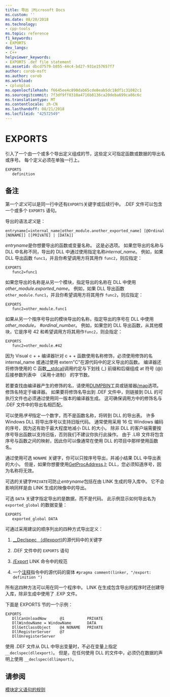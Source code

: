 ```yaml
---
title: 导出 |Microsoft Docs
ms.custom: ''
ms.date: 08/20/2018
ms.technology:
- cpp-tools
ms.topic: reference
f1_keywords:
- EXPORTS
dev_langs:
- C++
helpviewer_keywords:
- EXPORTS .def file statement
ms.assetid: dbcd7579-b855-44c4-bd27-931e157657f7
author: corob-msft
ms.author: corob
ms.workload:
- cplusplus
ms.openlocfilehash: f6645ee4c890dab65cde8eab5dc18df1c31082c1
ms.sourcegitcommit: 7f3df9ff0310a4716b8136ca20deba699ca86c6c
ms.translationtype: MT
ms.contentlocale: zh-CN
ms.lasthandoff: 08/21/2018
ms.locfileid: "42572549"
---
```

# <a name="exports"></a>EXPORTS

引入了一个由一个或多个导出定义组成的节，这些定义可指定函数或数据的导出名或序号。 每个定义必须在单独一行上。  
  
```DEF  
EXPORTS  
   definition  
```  
  
## <a name="remarks"></a>备注  

第一个*定义*可以是同一行中还有`EXPORTS`关键字或后续行中。 .DEF 文件可以包含一个或多个 `EXPORTS` 语句。  
  
导出的语法*定义*是：  
  
```DEF
entryname[=internal_name|other_module.another_exported_name] [@Ordinal [NONAME]] [[PRIVATE] | [DATA]]
```

*entryname*是你想要导出的函数或变量名称。 这是必选项。 如果您导出的名称与 DLL 中名称不同，导出的 DLL 中通过使用指定名称*internal_name*。 例如，如果 DLL 导出函数 `func1`，并且你希望调用方将其用作 `func2`，则应指定：

```DEF
EXPORTS
   func2=func1
```

如果您导出的名称是从另一个模块，指定导出的名称在 DLL 中使用*other_module.exported_name*。 例如，如果 DLL 导出函数 `other_module.func1`，并且你希望调用方将其用作 `func2`，则应指定：

```DEF
EXPORTS
   func2=other_module.func1
```

如果从另一个按序号导出的模块导出的名称，指定导出的序号在 DLL 中使用*other_module。 #ordinal_number*。 例如，如果您的 DLL 导出函数，从其他模块，它是序号 42 和希望调用方将其用作`func2`，则会指定：

```DEF
EXPORTS
   func2=other_module.#42
```

因为 Visual c + + 编译器针对 c + + 函数使用名称修饰，必须使用修饰的名 internal_name 或通过使用 extern"C"在源代码中的定义导出的函数。 编译器还将修饰使用的 C 函数[__stdcall](../../cpp/stdcall.md)调用约定与下划线 (_) 前缀和后缀组成 at 符号 (@) 后接参数列表中 （采用十进制） 的字节数。  
  
若要查找由编译器产生的修饰的名，请使用[DUMPBIN](../../build/reference/dumpbin-reference.md)工具或链接器[/map](../../build/reference/map-generate-mapfile.md)选项。 修饰名特定于编译器。 如果要将修饰名导出到 .DEF 文件中，则链接到 DLL 的可执行文件也必须通过使用同一版本的编译器生成。 这可确保调用方中的修饰名与 .DEF 文件中的导出名相匹配。  
  
可以使用*序号*指定一个数字，而不是函数名称，将转到 DLL 的导出表。 许多 Windows DLL 将导出序号以支持旧版代码。 通常使用采用 16 位 Windows 编码的序号，因为这有助于最大程度地减小 DLL 的大小。 除非 DLL 的客户端需要按序号导出函数以支持旧版，否则我们不建议你执行此操作。 由于 .LIB 文件将包含序号与函数之间的映射，因此你可以像通常在使用 DLL 的项目中那样使用函数名。  
  
通过使用可选 `NONAME` 关键字，你可以只按序号导出，并减小结果 DLL 中导出表的大小。 但是，如果你想要使用[GetProcAddress](http://msdn.microsoft.com/library/windows/desktop/ms683212.aspx)上 DLL，您必须知道序号，因为名称将无效。  
  
可选的关键字`PRIVATE`可防止*entryname*包括在由 LINK 生成的导入库中。 它不会影响同样是由 LINK 生成的映像中的导出。  
  
可选 `DATA` 关键字指定导出的是数据，而不是代码。 此示例显示如何导出名为 `exported_global` 的数据变量：  
  
```DEF  
EXPORTS  
   exported_global DATA  
```  
  
可通过采用建议的顺序列出的四种方式导出定义：  
  
1.  [__Declspec （dllexport)](../../cpp/dllexport-dllimport.md)的源代码中的关键字  
  
2.  .DEF 文件中的 `EXPORTS` 语句  
  
3.  [/Export](../../build/reference/export-exports-a-function.md) LINK 命令中的规范  
  
4.  一个[注释](../../preprocessor/comment-c-cpp.md)指令中的源代码的窗体 `#pragma comment(linker, "/export: definition ")`  
  
所有这四种方法可以用在同一个程序中。 LINK 在生成包含导出的程序时还创建导入库，除非生成中使用了 .EXP 文件。  
  
下面是 EXPORTS 节的一个示例：  
  
```DEF  
EXPORTS  
   DllCanUnloadNow      @1          PRIVATE  
   DllWindowName = WindowName       DATA  
   DllGetClassObject    @4 NONAME   PRIVATE  
   DllRegisterServer    @7  
   DllUnregisterServer  
```  
  
使用 .DEF 文件从 DLL 中导出变量时，不必在变量上指定 `__declspec(dllexport)`。 但是，在任何使用 DLL 的文件中，必须仍在数据的声明上使用 `__declspec(dllimport)`。  
  
## <a name="see-also"></a>请参阅

[模块定义语句的规则](../../build/reference/rules-for-module-definition-statements.md)
